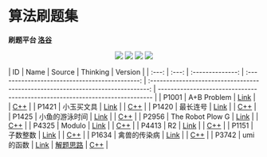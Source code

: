 # 算法刷题集

**刷题平台 [洛谷](https://www.luogu.com.cn)**

<p align="center">
<img src="https://img.shields.io/badge/language-C++-green?style=for-the-badge">
<img src="https://img.shields.io/badge/language-golang-6BACF9?style=for-the-badge">
<img src="https://img.shields.io/badge/language-java-yellow?style=for-the-badge">
<img src="https://img.shields.io/badge/language-python-blue?style=for-the-badge">
</p>

|  ID   |       Name       |                     Source                     |                                     Thinking                                     | Version                                                                      |
| :---: | :---: | :--------------: | :--------------------------------------------: | :------------------------------------------------------------------------------: | ---------------------------------------------------------------------------- |
| P1001 |   A+B Problem    | [Link](https://www.luogu.com.cn/problem/P1001) |                                                                                  | [C++](P1001-cpp/main.cpp) |
| P1421 |    小玉买文具    | [Link](https://www.luogu.com.cn/problem/P1421) |                                                                                  | [C++](P1421-cpp/main.cpp) |
| P1420 |     最长连号     | [Link](https://www.luogu.com.cn/problem/P1420) |                                                                                  | [C++](P1420-cpp/main.cpp) |
| P1425 |  小鱼的游泳时间  | [Link](https://www.luogu.com.cn/problem/P1425) |                                                                                  | [C++](P1425-cpp/main.cpp) |
| P2956 | The Robot Plow G | [Link](https://www.luogu.com.cn/problem/P2956) |                                                                                  | [C++](P2956-cpp/main.cpp) |
| P4325 |      Modulo      | [Link](https://www.luogu.com.cn/problem/P4325) |                                                                                  | [C++](P4325-cpp/main.cpp) |
| P4413 |        R2        | [Link](https://www.luogu.com.cn/problem/P4413) |                                                                                  | [C++](P4413-cpp/main.cpp) |
| P1151 |     子数整数     | [Link](https://www.luogu.com.cn/problem/P1151) |                                                                                  | [C++](P1151-cpp/main.cpp) |
| P1634 |   禽兽的传染病   | [Link](https://www.luogu.com.cn/problem/P1634) |                                                                                  | [C++](P1634-cpp/main.cpp) |
| P3742 |    umi 的函数    | [Link](https://www.luogu.com.cn/problem/P3742) | [解题思路](P3742-cpp/IDEA.md) | [C++](P3742-cpp/main.cpp) | 
